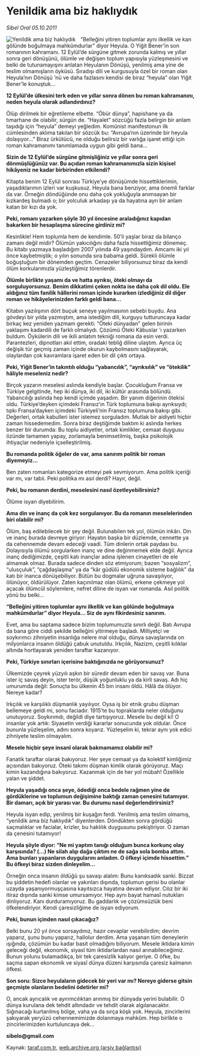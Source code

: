 # Yenildik ama biz haklıydık

*Sibel Oral 05.10.2011*

<div class="yazi"><img align="left" alt="Yenildik ama biz haklıydık" border="0" src="http://www.taraf.com.tr/fotoraflar/makaleler/yenildik-ama-biz-hakliydik_3766_orijinal.jpg" style="border-right-width:10px; border-color:#FFFFFF"/><p>"Belleğini yitiren toplumlar aynı ilkellik ve kan gölünde boğulmaya mahkûmdurlar” diyor Heyula. O Yiğit Bener’in son romanının kahramanı. 12 Eylül’de sürgüne gitmek zorunda kalmış ve yıllar sonra geri dönüşünü, ölümle ve değişen toplum yapısıyla yüzleşmesini ve belki de tutunamayışını anlatan Heyulanın Dönüşü, yenilmiş ama yine de teslim olmamışların öyküsü. Sıradışı dili ve kurgusuyla özel bir roman olan Heyula’nın Dönüşü ’nü ve daha fazlasını kendisi de biraz “heyula” olan Yiğit Bener’le konuştuk...</p>
<p><strong>12 Eylül’de ülkesini terk eden ve yıllar sonra dönen bu roman kahramanını, neden heyula olarak adlandırdınız?</strong></p>
<p>Ölüp dirilmek bir eğretileme elbette. “Öbür dünya”, hapishane ya da tımarhane de olabilir, sürgün de. “Hayalet” sözcüğü fazla belirgin bir anlam taşıdığı için “heyula” demeyi yeğledim. Komünist manifestonun ilk cümlesinden aklıma takılan bir sözcük bu: “Avrupa’nın üzerinde bir heyula dolaşıyor...” Biraz ürkütücü, ne olduğu belirsiz bir varlığa işaret ettiği için roman kahramanımı tanımlamada uygun gibi geldi bana...</p>
<p><strong>Sizin de 12 Eylül’de sürgüne gitmişliğiniz ve yıllar sonra geri dönmüşlüğünüz var. Bu açıdan roman kahramanımızla sizin kişisel hikâyeniz ne kadar birbirinden etkilendi?</strong></p>
<p>Kitapta benim 12 Eylül sonrası Türkiye’ye dönüşümde hissettiklerimin, yaşadıklarımın izleri var kuşkusuz. Heyula bana benziyor, ama önemli farklar da var. Örneğin döndüğünde onu daha çok yokluğuyla anımsayan bir kızkardeş bulmadı o; bir yolculuk arkadaşı ya da hayatına ayrı bir anlam katan bir kızı da yok.</p>
<p><strong>Peki, romanı yazarken şöyle 30 yıl öncesine araladığınız kapıdan bakarken bir hesaplaşma sürecine girdiniz mi?</strong></p>
<p>Kesinlikle! Hem toplumla hem de kendimle. 50’li yaşlar biraz da bilanço zamanı değil midir? Ölümün yakıcılığını daha fazla hissettiğimiz dönemeç. Bu kitabı yazmaya başladığım 2007 yılında 49 yaşındaydım. Amcamı iki yıl önce kaybetmiştik; o yılın sonunda sıra babama geldi. Sürekli ölümle boğuştuğum bir dönemden geçtim. Cenazeler biliyorsunuz biraz da kendi ölüm korkularımızla yüzleştiğimiz törenlerdir.</p>
<p><strong>Ölümle birlikte yaşamı da ve hatta ayrıksı, öteki olmayı da sorguluyorsunuz. Benim dikkatimi çeken nokta ise daha çok dil oldu. Ele aldığınız tüm fanilik hâllerini roman içinde kurarken izlediğiniz dil diğer roman ve hikâyelerinizden farklı geldi bana...</strong></p>
<p>Kitabın yazılışının dört buçuk seneye yayılmasının sebebi buydu. Ana gövdeyi bir yılda yazmıştım, ama istediğim dili, kurguyu tutturuncaya kadar birkaç kez yeniden yazmam gerekti: “Öteki dünyadan” gelen birinin yaklaşımı kadardili de farklı olmalıydı. Çözümü Öteki Kâbuslar ’ı yazarken buldum. Öykülerin dili ve ikili anlatım tekniği romana da esin verdi. Parantezleri, dipnotları akıl ettim, oradaki tebliğ diline ulaştım. Ayrıca üç değişik tür geçmiş zaman içinde okurun kaybolmasını sağlayarak, olaylardan çok kavramlara işaret eden bir dil çıktı ortaya.</p>
<p><strong>Peki, Yiğit Bener’in takıntılı olduğu “yabancılık”, “ayrıksılık” ve “ötekilik” hâliyle meseleniz nedir?</strong></p>
<p>Birçok yazarın meselesi aslında kendiyle başlar. Çocukluğum Fransa ve Türkiye gelgitinde, hep iki dünya, iki dil, iki kültür arasında bölündü. Yabancılığı aslında hep kendi içimde yaşadım. Bir yanım diğerinin ötekisi oldu. Türkiye’deyken içimdeki Fransız’ın Türk toplumuna bakışı ayrıksıydı; tıpkı Fransa’dayken içimdeki Türkiyeli’nin Fransız toplumuna bakışı gibi. Değerleri, ortak kabulleri ister istemez sorguladım. Mutlak bir aidiyeti hiçbir zaman hissedemedim. Sonra biraz deştiğimde baktım ki aslında herkes benzer bir durumda: Bu toplu aidiyetler, ortak kimlikler, cemaat duygusu özünde tamamen yapay, zorlamayla benimsetilmiş, başka psikolojik ihtiyaçlar nedeniyle içselleştirilmiş.</p>
<p><strong>Bu romanda politik öğeler de var, ama sanırım politik bir roman diyemeyiz...</strong></p>
<p>Ben zaten romanları kategorize etmeyi pek sevmiyorum. Ama politik içeriği var mı, var tabii. Peki politika mı asıl derdi? Hayır, değil.</p>
<p><strong>Peki, bu romanın derdini, meselesini nasıl özetleyebilirsiniz?</strong></p>
<p>Ölüme isyan diyebilirim.</p>
<p><strong>Ama din ve inanç da çok kez sorgulanıyor. Bu da romanın meselelerinden biri olabilir mi?</strong></p>
<p>Ölüm, baş edilebilecek bir şey değil. Bulunabilen tek yol, ölümün inkârı. Din ve inanç burada devreye giriyor: Hayatın başka bir düzlemde, cennette ya da cehennemde devam edeceği vaadi. Tüm dinlerin ortak paydası bu. Dolayısıyla ölümü sorgularken inanç ve dine değinmemek elde değil. Ayrıca inanç dediğimizde, çeşitli katı inançlar adına işlenen cinayetleri de ele almamak olmaz. Burada sadece dinden söz etmiyorum; bazen “sosyalizm”, “ulusçuluk”, “çağdaşlaşma” ya da “kâr güdülü ekonomik sisteme bağlılık” da katı bir inanca dönüşebiliyor. Bütün bu dogmalar uğruna savaşılıyor, ölünüyor, öldürülüyor. Zaten kaçınılmaz olan ölümü, erkene çekmeye yol açacak ölümcül söylemlere, nefret diline de isyan var romanda. Asıl politik yönü bu belki...</p>
<p><strong>“Belleğini yitiren toplumlar aynı ilkellik ve kan gölünde boğulmaya mahkûmdurlar” diyor Heyula... Siz de aynı fikirdesiniz sanırım.</strong></p>
<p>Evet, ama bu saptama sadece bizim toplumumuzla sınırlı değil. Batı Avrupa da bana göre ciddi şekilde belleğini yitirmeye başladı. Milliyetçi ve soykırımcı zihniyetin insanlığa nelere mal olduğu, dünya savaşlarında on milyonlarca insanın öldüğü çabuk unutuldu. Irkçılık, Nazizm, çeşitli kılıklar altında hortlayarak yeniden taraftar kazanıyor.</p>
<p><strong>Peki, Türkiye sınırları içerisine baktığınızda ne görüyorsunuz?</strong></p>
<p>Ülkemizde çeyrek yüzyılı aşkın bir süredir devam eden bir savaş var. Buna ister iç savaş deyin, ister terör, düşük yoğunluklu ya da kirli savaş. Adı hiç umurumda değil: Sonuçta bu ülkenin 45 bin insanı öldü. Hâlâ da ölüyor. Nereye kadar?</p>
<p>Irkçılık ve karşılıklı düşmanlık yayılıyor. Oysa iş bir etnik grubu düşman bellemeye geldi mi, sonu faciadır. 1915’te bu topraklarda neler olduğunu unutuyoruz. Soykırımdı, değildi diye tartışıyoruz. Mesele bu değil ki! O insanlar yok artık: Siyasetin verdiği kararlar sonucunda yok oldular. Önce bununla yüzleşelim, adını sonra koyarız. Yüzleşelim ki, tekrar aynı yok edici zihniyete teslim olmayalım.</p>
<p><strong>Mesele hiçbir şeye insanî olarak bakmamamız olabilir mi?</strong></p>
<p>Fanatik taraftar olarak bakıyoruz. Her şeye cemaat ya da kolektif kimliğimiz açısından bakıyoruz. Öteki takımı düşman kimlik olarak görüyoruz. Maçı kimin kazandığına bakıyoruz. Kazanmak için de her yol mübah! Özellikle yalan ve şiddet.</p>
<p><strong>Heyula yaşadığı onca şeye, ödediği onca bedele rağmen yine de gördüklerine ve toplumun değişimine baktığı zaman çenesini tutamıyor. Bir damarı, açık bir yarası var. Bu durumu nasıl değerlendirirsiniz?</strong></p>
<p>Heyula isyan edip, yenilmiş bir kuşağın ferdi. Yenilmiş ama teslim olmamış, “yenildik ama biz haklıydık” diyenlerden. Döndükten sonra gördüğü saçmalıklar ve facialar, krizler, bu haklılık duygusunu pekiştiriyor. O zaman da çenesini tutamıyor!</p>
<p><strong>Heyula şöyle diyor: “Ne mi yaptım tanığı olduğum bunca korkunç olay karşısında? (...) Ne silah alıp dağa çıktım ne de sağa sola bomba attım. Ama bunları yapanların duygularını anladım. O öfkeyi içimde hissettim.” Bu öfkeyi biraz sizden dinleyelim...</strong></p>
<p>Örneğin onca insanın öldüğü şu savaşı alalım: Bunu kanıksadık sanki. Bizzat bu şiddetin hedefi olanlar ve yakınları dışında, toplumun gerisi bu olanlar uzayda yaşanıyormuşçasına kayıtsızca hayatına devam ediyor. Cılız bir iki itiraz dışında sanki kimse umursamıyor. Hep aynı bayat hamasî nutukları dinliyoruz. Kanı durduramıyoruz. Bu gaddarlık ve çözümsüzlük beni öfkelendiriyor. Kendi çaresizliğime de isyan ediyorum.</p>
<p><strong>Peki, bunun içinden nasıl çıkacağız?</strong></p>
<p>Belki bunu 20 yıl önce sorsaydınız, hazır cevaplar verebilirdim; devrim yaparız, şunu bunu yaparız, hallolur derdim. Ama yaşanan tüm deneylerin ışığında, çözümün bu kadar basit olmadığını biliyorum. Mesele iktidara kimin geleceği değil, ekonomik, siyasî tüm iktidarlardan nasıl arınabileceğimiz. Bunun yolunu bulamadıkça, bir tek çaresizlik kalıyor geriye. O öfke, bu saçma sapan ekonomik ve siyasî dünya düzeni karşısında çaresiz kalmanın öfkesi.</p>
<p><strong>Son soru: Sizce heyulaların gidecek bir yeri var mı? Nereye giderse gitsin geçmişte olanların bedelini ödetirler mi?</strong></p>
<p>O, ancak ayrıcalık ve ayırımcılıktan arınmış bir dünyada yerini bulabilir. O dünya kurulana dek tehdit altındadır ve tehdit olarak algılanacaktır. Sığınacağı kurtarılmış bölge, vaha ya da sırça köşk yok. Heyula, zincirlerini şakıyarak yeryüzü cehennemimizde dolanmaya mahkûm. Hep birlikte o zincirlerimizden kurtuluncaya dek...</p><b>
<p>sibelo@gmail.com</p></b>
</div>

Kaynak: [taraf.com.tr](http://www.taraf.com.tr/sibel-oral/makale-yenildik-ama-biz-hakliydik.htm), [web.archive.org (arşiv bağlantısı)](http://web.archive.org/web/20131107105015/http://www.taraf.com.tr/sibel-oral/makale-yenildik-ama-biz-hakliydik.htm)
